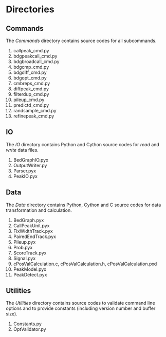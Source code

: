 # Directories

## Commands

The *Commands* directory  contains source codes for all subcommands.

1. callpeak_cmd.py
2. bdgpeakcall_cmd.py
3. bdgbroadcall_cmd.py
4. bdgcmp_cmd.py
5. bdgdiff_cmd.py
6. bdgopt_cmd.py
7. cmbreps_cmd.py
8. diffpeak_cmd.py
9. filterdup_cmd.py
10. pileup_cmd.py
11. predictd_cmd.py
12. randsample_cmd.py
13. refinepeak_cmd.py

## IO

The *IO* directory contains Python and Cython source codes for *read* and *write* data files.

1. BedGraphIO.pyx
2. OutputWriter.py
3. Parser.pyx
4. PeakIO.pyx

## Data

The *Data* directory contains Python, Cython and C source codes for data transformation and calculation.

1. BedGraph.pyx
2. CallPeakUnit.pyx
3. FixWidthTrack.pyx
4. PairedEndTrack.pyx
5. Pileup.pyx
6. Prob.pyx
7. ScoreTrack.pyx
8. Signal.pyx
9. cPosValCalculation.c, cPosValCalculation.h, cPosValCalculation.pxd
10. PeakModel.pyx
11. PeakDetect.pyx

## Utilities 

The *Utilities* directory contains source codes to validate command line options and to provide constants (including version number and buffer size).

1. Constants.py
2. OptValidator.py

